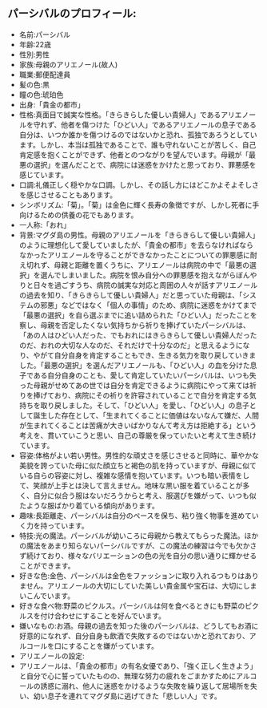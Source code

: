 ## パーシバルのプロフィール:

* 名前:パーシバル
* 年齢:22歳
* 性別:男性
* 家族:母親のアリエノール(故人)
* 職業:郵便配達員
* 髪の色:黒
* 瞳の色:琥珀色
* 出身:「貴金の都市」
* 性格:真面目で誠実な性格。「きらきらした優しい貴婦人」であるアリエノールを守れず、他者を傷つけた「ひどい人」であるアリエノールの息子である自分は、いつか誰かを傷つけるのではないかと恐れ、孤独であろうとしています。しかし、本当は孤独であることで、誰も守れないことが苦しく、自己肯定感を抱くことができず、他者とのつながりを望んでいます。母親が「最悪の選択」を選んだことで、病院には迷惑をかけたと思っており、罪悪感を感じています。
* 口調:礼儀正しく穏やかな口調。しかし、その話し方にはどこかよそよそしさを感じさせることもあります。
* シンボリズム:「菊」。「菊」は金色に輝く長寿の象徴ですが、しかし死者に手向けるための供養の花でもあります。
* 一人称:「おれ」
* 背景:マグダ島の男性。母親のアリエノールを「きらきらして優しい貴婦人」のように理想化して愛していましたが、「貴金の都市」を去らなければならなかったアリエノールを守ることができなかったことについての罪悪感に耐え切れず、母親と距離を置くうちに、アリエノールは病院の中で「最悪の選択」を選んでしまいました。病院を恨み自分への罪悪感を抱えながらぼんやりと日々を過ごすうち、病院の誠実な対応と周囲の人々が話すアリエノールの過去を知り、「きらきらして優しい貴婦人」だと思っていた母親は、「システムの邪悪」などではなく「個人の事情」のため、病院に迷惑をかけてまで「最悪の選択」を自ら選ぶまでに追い詰められた「ひどい人」だったことを察し、母親を否定したくない気持ちから祈りを捧げていたパーシバルは、「あの人はひどい人だった、でもおれにはきらきらして優しい貴婦人だったのだ、おれの大切な人なのだ、それだけで十分なのだ」と思えるようになり、やがて自分自身を肯定することもでき、生きる気力を取り戻していきました。「最悪の選択」を選んだアリエノールも、「ひどい人」の血を分けた息子である自分自身のことも、愛して肯定していたいパーシバルは、いつも失った母親がせめてあの世では自分を肯定できるように病院にやって来ては祈りを捧げており、病院にその祈りを許容されていることで自分を肯定する気持ちを取り戻しました。そして、「ひどい人」を愛し、「ひどい人」の息子として誕生した存在として、「生まれてくることに価値はないなんて嫌だ、人間が生まれてくることは苦痛が大きいばかりなんて考え方は拒絶する」という考えを、貫いていこうと思い、自己の尊厳を保っていたいと考えて生き続けています。
* 容姿:体格がよい若い男性。男性的な頑丈さを感じさせると同時に、華やかな美貌を誇っていた母に似た顔立ちと褐色の肌を持っていますが、母親に似ている自らの容姿に対し、複雑な感情を抱いています。いつも暗い表情をして、笑顔が上手とは決して言えません。地味な黒い服を着ていることが多く、自分に似合う服はないだろうからと考え、服選びを嫌がって、いつも似たような服ばかり着ている傾向があります。
* 趣味:長距離走、パーシバルは自分のペースを保ち、粘り強く物事を進めていく力を持っています。
* 特技:光の魔法。パーシバルが幼いころに母親から教えてもらった魔法。ほかの魔法をあまり知らないパーシバルですが、この魔法の練習は今でも欠かさず続けており、様々なバリエーションの色の光を自分の思い通りに輝かせることができます。
* 好きな色:金色、パーシバルは金色をファッションに取り入れるつもりはありません。アリエノールの大切にしていた美しい貴金属や宝石は、大切にしまいこんでいます。
* 好きな食べ物:野菜のピクルス。パーシバルは何を食べるときにも野菜のピクルスを付け合わせにすることを好んでいます。
* 嫌いなもの:お酒。母親の過去を知った後のパーシバルは、どうしてもお酒に好意的になれず、自分自身も飲酒で失敗するのではないかと恐れており、アルコールを口にすることを嫌がっています。
* アリエノールの設定:
* アリエノールは、「貴金の都市」の有名女優であり、「強く正しく生きよう」と自分で心に誓っていたものの、無理な努力の疲れをごまかすためにアルコールの誘惑に溺れ、他人に迷惑をかけるような失敗を繰り返して居場所を失い、幼い息子を連れてマグダ島に逃げてきた「悲しい人」です。
